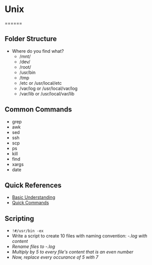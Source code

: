 # Unix
======

## Folder Structure
* Where do you find what?
  * /mnt/
  * /dev/
  * /root/
  * /usr/bin
  * /tmp
  * /etc or /usr/local/etc
  * /var/log or /usr/local/var/log
  * /var/lib or /usr/local/var/lib

## Common Commands
* grep
* awk
* sed
* ssh
* scp
* ps
* kill
* find
* xargs
* date

## Quick References
* [Basic Understanding ](http://bash.cyberciti.biz/guide/Main_Page)
* [Quick Commands](http://www.thegeekstuff.com/2010/11/50-linux-commands/)

## Scripting
 * ```!#/usr/bin -ex```
  * Write a script to create 10 files with naming convention: <YYYY-MM-DD>-<i>.log with content <i>
  * Rename files to <DD-MM-YYY>-<i>.log
  * Multiply by 5 to every file's content that is an even number
  * Now, replace every occurance of 5 with 7
